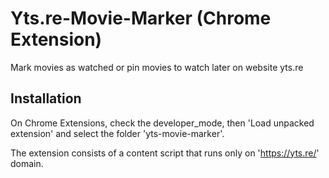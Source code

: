 Yts.re-Movie-Marker (Chrome Extension)
======================================

Mark movies as watched or pin movies to watch later on website yts.re

Installation
-------------

On Chrome Extensions, check the developer_mode, then 'Load unpacked extension'
and select the folder 'yts-movie-marker'.

The extension consists of a content script that runs only on 'https://yts.re/'
domain.
